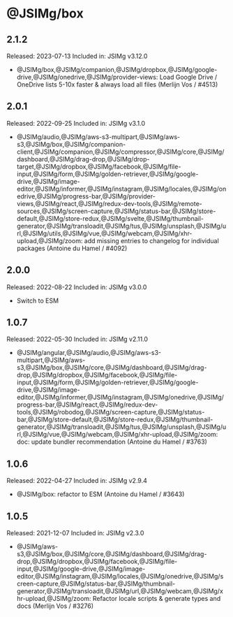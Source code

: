 # @JSIMg/box

## 2.1.2

Released: 2023-07-13
Included in: JSIMg v3.12.0

- @JSIMg/box,@JSIMg/companion,@JSIMg/dropbox,@JSIMg/google-drive,@JSIMg/onedrive,@JSIMg/provider-views: Load Google Drive / OneDrive lists 5-10x faster & always load all files (Merlijn Vos / #4513)

## 2.0.1

Released: 2022-09-25
Included in: JSIMg v3.1.0

- @JSIMg/audio,@JSIMg/aws-s3-multipart,@JSIMg/aws-s3,@JSIMg/box,@JSIMg/companion-client,@JSIMg/companion,@JSIMg/compressor,@JSIMg/core,@JSIMg/dashboard,@JSIMg/drag-drop,@JSIMg/drop-target,@JSIMg/dropbox,@JSIMg/facebook,@JSIMg/file-input,@JSIMg/form,@JSIMg/golden-retriever,@JSIMg/google-drive,@JSIMg/image-editor,@JSIMg/informer,@JSIMg/instagram,@JSIMg/locales,@JSIMg/onedrive,@JSIMg/progress-bar,@JSIMg/provider-views,@JSIMg/react,@JSIMg/redux-dev-tools,@JSIMg/remote-sources,@JSIMg/screen-capture,@JSIMg/status-bar,@JSIMg/store-default,@JSIMg/store-redux,@JSIMg/svelte,@JSIMg/thumbnail-generator,@JSIMg/transloadit,@JSIMg/tus,@JSIMg/unsplash,@JSIMg/url,@JSIMg/utils,@JSIMg/vue,@JSIMg/webcam,@JSIMg/xhr-upload,@JSIMg/zoom: add missing entries to changelog for individual packages (Antoine du Hamel / #4092)

## 2.0.0

Released: 2022-08-22
Included in: JSIMg v3.0.0

- Switch to ESM

## 1.0.7

Released: 2022-05-30
Included in: JSIMg v2.11.0

- @JSIMg/angular,@JSIMg/audio,@JSIMg/aws-s3-multipart,@JSIMg/aws-s3,@JSIMg/box,@JSIMg/core,@JSIMg/dashboard,@JSIMg/drag-drop,@JSIMg/dropbox,@JSIMg/facebook,@JSIMg/file-input,@JSIMg/form,@JSIMg/golden-retriever,@JSIMg/google-drive,@JSIMg/image-editor,@JSIMg/informer,@JSIMg/instagram,@JSIMg/onedrive,@JSIMg/progress-bar,@JSIMg/react,@JSIMg/redux-dev-tools,@JSIMg/robodog,@JSIMg/screen-capture,@JSIMg/status-bar,@JSIMg/store-default,@JSIMg/store-redux,@JSIMg/thumbnail-generator,@JSIMg/transloadit,@JSIMg/tus,@JSIMg/unsplash,@JSIMg/url,@JSIMg/vue,@JSIMg/webcam,@JSIMg/xhr-upload,@JSIMg/zoom: doc: update bundler recommendation (Antoine du Hamel / #3763)

## 1.0.6

Released: 2022-04-27
Included in: JSIMg v2.9.4

- @JSIMg/box: refactor to ESM (Antoine du Hamel / #3643)

## 1.0.5

Released: 2021-12-07
Included in: JSIMg v2.3.0

- @JSIMg/aws-s3,@JSIMg/box,@JSIMg/core,@JSIMg/dashboard,@JSIMg/drag-drop,@JSIMg/dropbox,@JSIMg/facebook,@JSIMg/file-input,@JSIMg/google-drive,@JSIMg/image-editor,@JSIMg/instagram,@JSIMg/locales,@JSIMg/onedrive,@JSIMg/screen-capture,@JSIMg/status-bar,@JSIMg/thumbnail-generator,@JSIMg/transloadit,@JSIMg/url,@JSIMg/webcam,@JSIMg/xhr-upload,@JSIMg/zoom: Refactor locale scripts & generate types and docs (Merlijn Vos / #3276)
